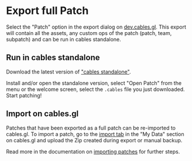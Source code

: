 # Export full Patch

Select the "Patch" option in the export dialog on [dev.cables.gl](https://dev.cables.gl). This export will contain
all the assets, any custom ops of the patch (patch, team, subpatch) and can be run in cables standalone.

## Run in cables standalone

Download the latest version of ["cables standalone"](https://dev.cables.gl/downloads).

Install and/or open the standalone version, select "Open Patch" from the menu or the welcome screen, select
the `.cables` file you just downloaded. Start patching!

## Import on cables.gl

Patches that have been exported as a full patch can be re-imported to cables.gl.  To import a patch, go to the [import tab](/mydata#import) 
in the "My Data" section on cables.gl and upload the Zip created during export or manual backup. 

Read more in the documentation on [importing patches](../../import/import) for further steps.
